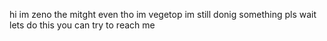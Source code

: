 hi im zeno the mitght even tho im vegetop
im still donig something pls wait
lets do this
you can try to reach me

<!---
vegetop/vegetop is a ✨ special ✨ repository because its `README.md` (this file) appears on your GitHub profile.
You can click the Preview link to take a look at your changes.
--->

